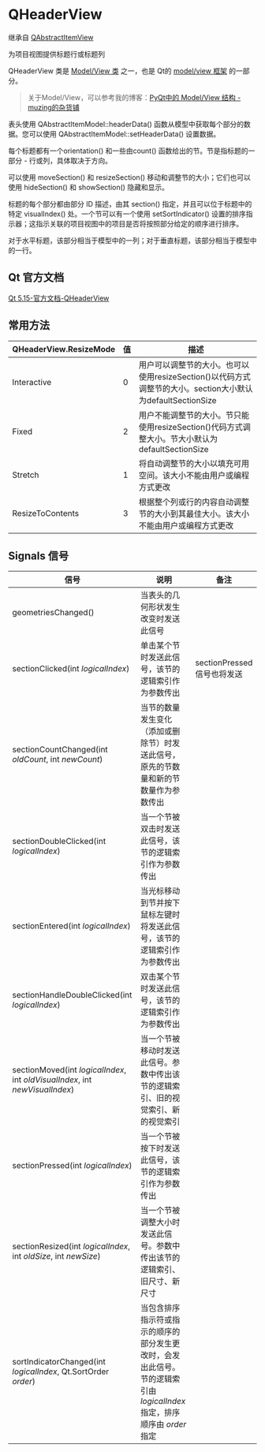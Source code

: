 # QHeaderView

继承自 [QAbstractItemView](../46-QAbstractItemView/00-QAbstractItemView-项目视图的抽象基类.md)

为项目视图提供标题行或标题列



QHeaderView 类是 [Model/View 类](https://doc.qt.io/qt-5.15/model-view-programming.html#model-view-classes) 之一，也是 Qt的 [model/view 框架](https://doc.qt.io/qt-5.15/model-view-programming.html) 的一部分。

> 关于Model/View，可以参考我的博客：[PyQt中的 Model/View 结构 - muzing的杂货铺](https://muzing.top/posts/5ff61cbd/)

表头使用 QAbstractItemModel::headerData() 函数从模型中获取每个部分的数据。您可以使用 QAbstractItemModel::setHeaderData() 设置数据。

每个标题都有一个orientation() 和一些由count() 函数给出的节。节是指标题的一部分 - 行或列，具体取决于方向。

可以使用 moveSection() 和 resizeSection() 移动和调整节的大小；它们也可以使用 hideSection() 和 showSection() 隐藏和显示。

标题的每个部分都由部分 ID 描述，由其 section() 指定，并且可以位于标题中的特定 visualIndex() 处。一个节可以有一个使用 setSortIndicator() 设置的排序指示器；这指示关联的项目视图中的项目是否将按照部分给定的顺序进行排序。

对于水平标题，该部分相当于模型中的一列；对于垂直标题，该部分相当于模型中的一行。



## Qt 官方文档

[Qt 5.15-官方文档-QHeaderView](https://doc.qt.io/qt-5.15/qheaderview.html)



## 常用方法

| QHeaderView.ResizeMode | 值   | 描述                                                         |
| ---------------------- | ---- | ------------------------------------------------------------ |
| Interactive            | 0    | 用户可以调整节的大小。也可以使用resizeSection()以代码方式调整节的大小。section大小默认为defaultSectionSize |
| Fixed                  | 2    | 用户不能调整节的大小。节只能使用resizeSection()代码方式调整大小。节大小默认为defaultSectionSize |
| Stretch                | 1    | 将自动调整节的大小以填充可用空间。该大小不能由用户或编程方式更改 |
| ResizeToContents       | 3    | 根据整个列或行的内容自动调整节的大小到其最佳大小。该大小不能由用户或编程方式更改 |



## Signals 信号

| 信号                                                         | 说明                                                         | 备注                       |
| ------------------------------------------------------------ | ------------------------------------------------------------ | -------------------------- |
| geometriesChanged()                                          | 当表头的几何形状发生改变时发送此信号                         |                            |
| sectionClicked(int *logicalIndex*)                           | 单击某个节时发送此信号，该节的逻辑索引作为参数传出           | sectionPressed信号也将发送 |
| sectionCountChanged(int *oldCount*, int *newCount*)          | 当节的数量发生变化（添加或删除节）时发送此信号，原先的节数量和新的节数量作为参数传出 |                            |
| sectionDoubleClicked(int *logicalIndex*)                     | 当一个节被双击时发送此信号，该节的逻辑索引作为参数传出       |                            |
| sectionEntered(int *logicalIndex*)                           | 当光标移动到节并按下鼠标左键时将发送此信号，该节的逻辑索引作为参数传出 |                            |
| sectionHandleDoubleClicked(int *logicalIndex*)               | 双击某个节时发送此信号，该节的逻辑索引作为参数传出           |                            |
| sectionMoved(int *logicalIndex*, int *oldVisualIndex*, int *newVisualIndex*) | 当一个节被移动时发送此信号。参数中传出该节的逻辑索引、旧的视觉索引、新的视觉索引 |                            |
| sectionPressed(int *logicalIndex*)                           | 当一个节被按下时发送此信号，该节的逻辑索引作为参数传出       |                            |
| sectionResized(int *logicalIndex*, int *oldSize*, int *newSize*) | 当一个节被调整大小时发送此信号。参数中传出该节的逻辑索引、旧尺寸、新尺寸 |                            |
| sortIndicatorChanged(int *logicalIndex*, Qt.SortOrder *order*) | 当包含排序指示符或指示的顺序的部分发生更改时，会发出此信号。 节的逻辑索引由 *logicalIndex* 指定，排序顺序由 *order* 指定 |                            |

